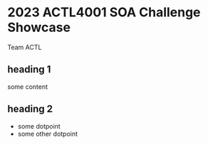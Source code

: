 
# 2023 ACTL4001 SOA Challenge Showcase
Team ACTL

## heading 1
some content

## heading 2
* some dotpoint
* some other dotpoint
